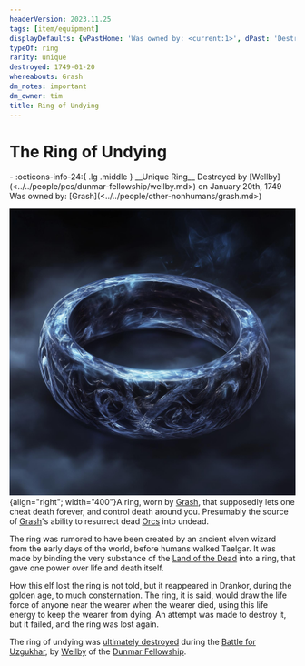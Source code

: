 ```yaml
---
headerVersion: 2023.11.25
tags: [item/equipment]
displayDefaults: {wPastHome: 'Was owned by: <current:1>', dPast: 'Destroyed by [[Wellby]] on <endDate>'}
typeOf: ring
rarity: unique
destroyed: 1749-01-20
whereabouts: Grash
dm_notes: important
dm_owner: tim
title: Ring of Undying
---
```

# The Ring of Undying
<div class="grid cards ext-narrow-margin ext-one-column" markdown>
- :octicons-info-24:{ .lg .middle } __Unique Ring__  
   Destroyed by [Wellby](<../../people/pcs/dunmar-fellowship/wellby.md>) on January 20th, 1749  
   Was owned by: [Grash](<../../people/other-nonhumans/grash.md>)  
</div>


![Ring of Undying](../../assets/ring-of-undying.jpg){align="right"; width="400"}A ring, worn by [Grash](<../../people/other-nonhumans/grash.md>), that supposedly lets one cheat death forever, and control death around you. Presumably the source of [Grash](<../../people/other-nonhumans/grash.md>)'s ability to resurrect dead [Orcs](<../../species/orcs.md>) into undead. 

The ring was rumored to have been created by an ancient elven wizard from the early days of the world, before humans walked Taelgar. It was made by binding the very substance of the [Land of the Dead](<../../cosmology/land-of-the-dead.md>) into a ring, that gave one power over life and death itself. 

How this elf lost the ring is not told, but it reappeared in Drankor, during the golden age, to much consternation. The ring, it is said, would draw the life force of anyone near the wearer when the wearer died, using this life energy to keep the wearer from dying. An attempt was made to destroy it, but it failed, and the ring was lost again. 


The ring of undying was [ultimately destroyed](<../../campaigns/dunmari-frontier/session-notes/session-88-dufr.md>) during the [Battle for Uzgukhar](<../../events/1700s/1749/battle-for-uzgukhar.md>), by [Wellby](<../../people/pcs/dunmar-fellowship/wellby.md>) of the [Dunmar Fellowship](<../../people/pcs/dunmar-fellowship/dunmar-fellowship.md>). 
